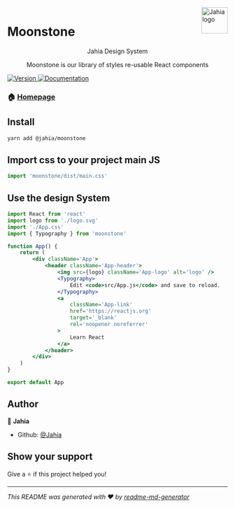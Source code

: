 <a href="https://www.jahia.com/">
    <img src="https://www.jahia.com/modules/jahiacom-templates/images/jahia-3x.png" alt="Jahia logo" title="Jahia" align="right" height="60" />
</a>

Moonstone
======================

<p align="center">Jahia Design System</p>

<p align="center">Moonstone is our library of styles re-usable React components</p>


<p>
  <a href="https://www.npmjs.com/package/moonstone" target="_blank">
    <img alt="Version" src="https://img.shields.io/npm/v/@jahia/moonstone.svg">
  </a>
  <a href="https://contenteditor.jahia.design/moonstone/" target="_blank">
    <img alt="Documentation" src="https://img.shields.io/badge/documentation-yes-brightgreen.svg" />
  </a>
</p>

### 🏠 [Homepage](https://zeroheight.com/29db18463)

## Install

```sh
yarn add @jahia/moonstone
```

## Import css to your project main JS

```js
import 'moonstone/dist/main.css'
```

## Use the design System

```jsx
import React from 'react'
import logo from './logo.svg'
import './App.css'
import { Typography } from 'moonstone'

function App() {
    return (
        <div className='App'>
            <header className='App-header'>
                <img src={logo} className='App-logo' alt='logo' />
                <Typography>
                    Edit <code>src/App.js</code> and save to reload.
                </Typography>
                <a
                    className='App-link'
                    href='https://reactjs.org'
                    target='_blank'
                    rel='noopener noreferrer'
                >
                    Learn React
                </a>
            </header>
        </div>
    )
}

export default App
```

## Author

👤 **Jahia**

-   Github: [@Jahia](https://github.com/Jahia)

## Show your support

Give a ⭐️ if this project helped you!

---

_This README was generated with ❤️ by [readme-md-generator](https://github.com/kefranabg/readme-md-generator)_
